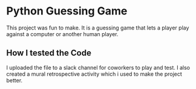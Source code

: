 <h1>Python Guessing Game</h1>
    <p1>
        This project was fun to make. It is a guessing game that lets a player play against a computer or another human player.
    </p1> 
<h2>How I tested the Code</h2>
    <p1>
    I uploaded the file to a slack channel for coworkers to play and test. I also created a mural retrospective activity which i used to make the project better.
    </p1>